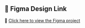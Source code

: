## 🎨 Figma Design Link  
🔗 [Click here to view the Figma project]( https://www.figma.com/community/file/1479504558533668957  )
